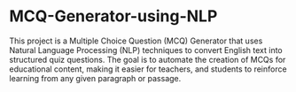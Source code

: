 # MCQ-Generator-using-NLP
This project is a Multiple Choice Question (MCQ) Generator that uses Natural Language Processing (NLP) techniques to convert English text into structured quiz questions. The goal is to automate the creation of MCQs for educational content, making it easier for teachers, and students to reinforce learning from any given paragraph or passage.
